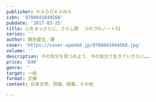 ```yaml
---
publisher: ＫＡＤＯＫＡＷＡ
isbn: '9784041044568'
pubdate: '2017-03-25'
title: 心をまっさらに、さらし期  つれづれノート31
series: ''
author: 銀色夏生／著
cover: 'https://cover.openbd.jp/9784041044568.jpg'
volume: ''
description: 今の気分を見つめよう、今の気分で生きていきたい……
price: '640'
genre: ''
target: 一般
format: 文庫
content: 日本文学、評論、随筆、その他

---
```


